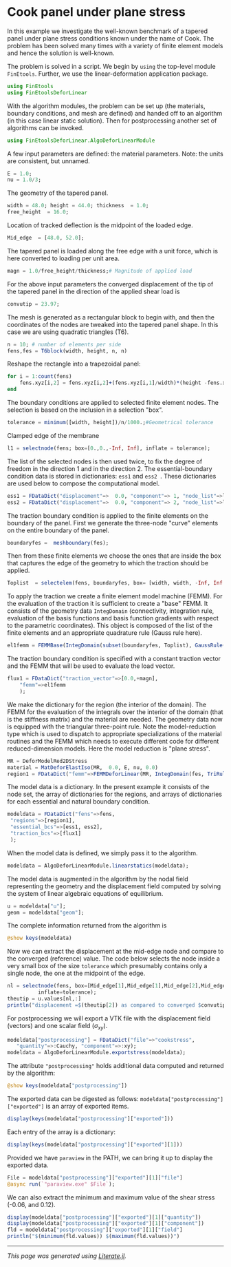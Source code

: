 # Cook panel under plane stress

In this example we investigate the well-known benchmark of a tapered panel under plane stress conditions known under the name of Cook.  The problem has been solved many times with a variety of finite element models  and hence the solution is well-known.

The problem is solved in a script.  We begin  by `using` the top-level module `FinEtools`. Further, we use the linear-deformation application package.

```julia
using FinEtools
using FinEtoolsDeforLinear
```

With the algorithm modules, the problem can be set up (the materials, boundary conditions, and mesh are defined) and handed off to an algorithm (in this case linear static solution).  Then for postprocessing another set of algorithms can be invoked.

```julia
using FinEtoolsDeforLinear.AlgoDeforLinearModule
```

A few  input parameters are defined: the material parameters. Note: the units are consistent, but unnamed.

```julia
E = 1.0;
nu = 1.0/3;
```

The geometry of the tapered panel.

```julia
width = 48.0; height = 44.0; thickness  = 1.0;
free_height  = 16.0;
```

Location of tracked  deflection is the midpoint of the loaded edge.

```julia
Mid_edge  = [48.0, 52.0];
```

The tapered panel is loaded along the free edge with a unit force, which is here converted to loading per unit area.

```julia
magn = 1.0/free_height/thickness;# Magnitude of applied load
```

For the above input parameters the converged displacement of the tip  of the tapered panel in the direction of the applied shear load is

```julia
convutip = 23.97;
```

The mesh is generated as a rectangular block to begin with, and then the coordinates of the nodes are tweaked into the tapered panel shape. In this case we are using quadratic triangles (T6).

```julia
n = 10; # number of elements per side
fens,fes = T6block(width, height, n, n)
```

Reshape the rectangle into a trapezoidal panel:

```julia
for i = 1:count(fens)
    fens.xyz[i,2] = fens.xyz[i,2]+(fens.xyz[i,1]/width)*(height -fens.xyz[i,2]/height*(height-free_height));
end
```

The  boundary conditions  are applied to selected finite element nodes.   The selection is based on the inclusion in a selection "box".

```julia
tolerance = minimum([width, height])/n/1000.;#Geometrical tolerance
```

Clamped edge of the membrane

```julia
l1 = selectnode(fens; box=[0.,0.,-Inf, Inf], inflate = tolerance);
```

The list of the selected nodes is then used twice,  to fix the degree of freedom  in the direction 1 and  in the direction 2. The essential-boundary condition data is stored in  dictionaries: `ess1` and `ess2 `.  These dictionaries  are used below to compose the computational model.

```julia
ess1 = FDataDict("displacement"=>  0.0, "component"=> 1, "node_list"=>l1);
ess2 = FDataDict("displacement"=>  0.0, "component"=> 2, "node_list"=>l1);
```

The traction boundary condition is applied to the finite elements on the boundary of the panel. First we generate the three-node "curve" elements on the entire boundary of the panel.

```julia
boundaryfes =  meshboundary(fes);
```

Then from these finite elements we choose the ones that are inside the box that captures the edge of the geometry to which the traction should be applied.

```julia
Toplist  = selectelem(fens, boundaryfes, box= [width, width, -Inf, Inf ], inflate=  tolerance);
```

To apply the traction we create a finite element model machine (FEMM). For the evaluation of the traction it is sufficient to create a  "base" FEMM.  It consists of the geometry data `IntegDomain` (connectivity,  integration rule, evaluation  of the basis functions  and basis function gradients with respect to the parametric coordinates). This object is composed of the list of the finite elements and  an appropriate quadrature rule (Gauss rule here).

```julia
el1femm = FEMMBase(IntegDomain(subset(boundaryfes, Toplist), GaussRule(1, 3), thickness));
```

The traction boundary condition is specified with a constant traction vector and the FEMM that will be used to evaluate  the load vector.

```julia
flux1 = FDataDict("traction_vector"=>[0.0,+magn],
    "femm"=>el1femm
    );
```

We make the dictionary for the region (the interior of the domain).  The FEMM for the evaluation of the integrals over the interior of the domain (that is the stiffness matrix) and the material are needed. The geometry data  now is equipped with the  triangular  three-point rule. Note the model-reduction type which is used to dispatch to appropriate specializations of the material routines and the FEMM which needs to execute different code for different reduced-dimension models. Here the model reduction is "plane stress".

```julia
MR = DeforModelRed2DStress
material = MatDeforElastIso(MR,  0.0, E, nu, 0.0)
region1 = FDataDict("femm"=>FEMMDeforLinear(MR, IntegDomain(fes, TriRule(3), thickness), material));
```

The model data is a dictionary.   In the present example it consists of the node set, the array of dictionaries for the regions, and arrays of dictionaries for each essential and natural boundary condition.

```julia
modeldata = FDataDict("fens"=>fens,
 "regions"=>[region1],
 "essential_bcs"=>[ess1, ess2],
 "traction_bcs"=>[flux1]
 );
```

When the model data is defined, we simply pass it to the algorithm.

```julia
modeldata = AlgoDeforLinearModule.linearstatics(modeldata);
```

The model data is augmented in the algorithm by the nodal field representing the geometry and the displacement field  computed by solving the system of linear algebraic equations of equilibrium.

```julia
u = modeldata["u"];
geom = modeldata["geom"];
```

The complete information returned from the algorithm  is

```julia
@show keys(modeldata)
```

Now we can extract the displacement at the mid-edge node and compare to the converged (reference) value. The code below selects the node inside a very small box of the size `tolerance` which presumably contains only a single node, the one at the midpoint of the edge.

```julia
nl = selectnode(fens, box=[Mid_edge[1],Mid_edge[1],Mid_edge[2],Mid_edge[2]],
          inflate=tolerance);
theutip = u.values[nl,:]
println("displacement =$(theutip[2]) as compared to converged $convutip")
```

For postprocessing  we will export a VTK file  with the displacement field (vectors)  and  one scalar field ($\sigma_{xy}$).

```julia
modeldata["postprocessing"] = FDataDict("file"=>"cookstress",
   "quantity"=>:Cauchy, "component"=>:xy);
modeldata = AlgoDeforLinearModule.exportstress(modeldata);
```

The  attribute `"postprocessing"` holds additional data computed and returned by the algorithm:

```julia
@show keys(modeldata["postprocessing"])
```

The exported data can be digested as follows: `modeldata["postprocessing"]["exported"]` is an array of exported items.

```julia
display(keys(modeldata["postprocessing"]["exported"]))
```

Each entry of the array is a dictionary:

```julia
display(keys(modeldata["postprocessing"]["exported"][1]))
```

Provided we have  `paraview` in the PATH, we can bring it up  to display the exported data.

```julia
File = modeldata["postprocessing"]["exported"][1]["file"]
@async run(`"paraview.exe" $File`);
```

We can also extract the minimum and maximum value of the shear stress (-0.06, and 0.12).

```julia
display(modeldata["postprocessing"]["exported"][1]["quantity"])
display(modeldata["postprocessing"]["exported"][1]["component"])
fld = modeldata["postprocessing"]["exported"][1]["field"]
println("$(minimum(fld.values)) $(maximum(fld.values))")
```

---

*This page was generated using [Literate.jl](https://github.com/fredrikekre/Literate.jl).*

